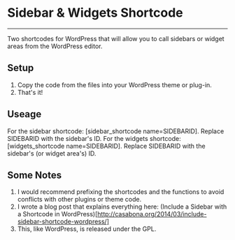 # Sidebar & Widgets Shortcode
___________________________________

Two shortcodes for WordPress that will allow you to call sidebars or widget areas from the WordPress editor. 

## Setup

1. Copy the code from the files into your WordPress theme or plug-in. 
2. That's it! 

## Useage

For the sidebar shortcode: [sidebar_shortcode name=SIDEBARID]. Replace SIDEBARID with the sidebar's ID. 
For the widgets shortcode: [widgets_shortcode name=SIDEBARID]. Replace SIDEBARID with the sidebar's (or widget area's) ID. 

## Some Notes

1. I would recommend prefixing the shortcodes and the functions to avoid conflicts with other plugins or theme code.
2. I wrote a blog post that explains everything here: (Include a Sidebar with a Shortcode in WordPress)[http://casabona.org/2014/03/include-sidebar-shortcode-wordpress/]
3. This, like WordPress, is released under the GPL. 